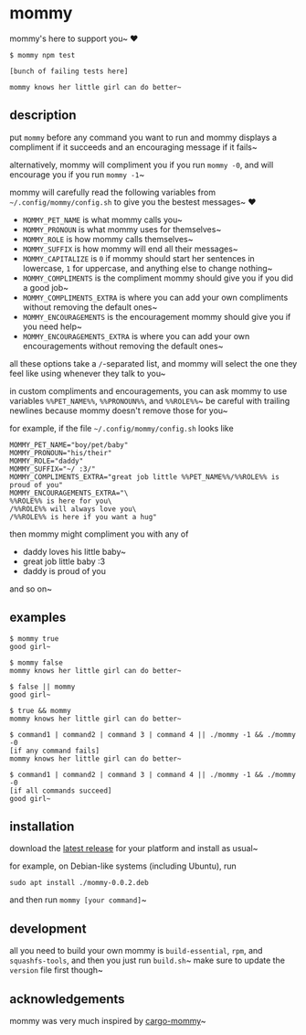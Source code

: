 # mommy
mommy's here to support you~ ❤️

```shell
$ mommy npm test

[bunch of failing tests here]

mommy knows her little girl can do better~
```

## description
put `mommy` before any command you want to run and mommy displays a compliment if it succeeds and an encouraging message
if it fails~

alternatively, mommy will compliment you if you run `mommy -0`, and will encourage you if you run `mommy -1`~

mommy will carefully read the following variables from `~/.config/mommy/config.sh` to give you the bestest messages~ ❤
* `MOMMY_PET_NAME` is what mommy calls you~
* `MOMMY_PRONOUN` is what mommy uses for themselves~
* `MOMMY_ROLE` is how mommy calls themselves~
* `MOMMY_SUFFIX` is how mommy will end all their messages~
* `MOMMY_CAPITALIZE` is `0` if mommy should start her sentences in lowercase, `1` for uppercase, and anything else to
  change nothing~
* `MOMMY_COMPLIMENTS` is the compliment mommy should give you if you did a good job~
* `MOMMY_COMPLIMENTS_EXTRA` is where you can add your own compliments without removing the default ones~
* `MOMMY_ENCOURAGEMENTS` is the encouragement mommy should give you if you need help~
* `MOMMY_ENCOURAGEMENTS_EXTRA` is where you can add your own encouragements without removing the default ones~

all these options take a `/`-separated list, and mommy will select the one they feel like using whenever they talk
to you~

in custom compliments and encouragements, you can ask mommy to use variables `%%PET_NAME%%`, `%%PRONOUN%%`, and
`%%ROLE%%`~
be careful with trailing newlines because mommy doesn't remove those for you~

for example, if the file `~/.config/mommy/config.sh` looks like
```shell script
MOMMY_PET_NAME="boy/pet/baby"
MOMMY_PRONOUN="his/their"
MOMMY_ROLE="daddy"
MOMMY_SUFFIX="~/ :3/"
MOMMY_COMPLIMENTS_EXTRA="great job little %%PET_NAME%%/%%ROLE%% is proud of you"
MOMMY_ENCOURAGEMENTS_EXTRA="\
%%ROLE%% is here for you\
/%%ROLE%% will always love you\
/%%ROLE%% is here if you want a hug"
```
then mommy might compliment you with any of
* daddy loves his little baby~
* great job little baby :3
* daddy is proud of you

and so on~

## examples
```shell
$ mommy true
good girl~
```

```shell
$ mommy false
mommy knows her little girl can do better~
```

```shell
$ false || mommy
good girl~
```

```shell
$ true && mommy
mommy knows her little girl can do better~
```

```shell
$ command1 | command2 | command 3 | command 4 || ./mommy -1 && ./mommy -0
[if any command fails]
mommy knows her little girl can do better~
```

```shell
$ command1 | command2 | command 3 | command 4 || ./mommy -1 && ./mommy -0
[if all commands succeed]
good girl~
```

## installation
download the [latest release](https://github.com/FWDekker/mommy/releases/latest) for your platform and install as usual~

for example, on Debian-like systems (including Ubuntu), run
```shell
sudo apt install ./mommy-0.0.2.deb
```

and then run `mommy [your command]`~

## development
all you need to build your own mommy is `build-essential`, `rpm`, and `squashfs-tools`, and then you just run
`build.sh`~
make sure to update the `version` file first though~

## acknowledgements
mommy was very much inspired by [cargo-mommy](https://github.com/Gankra/cargo-mommy)~
